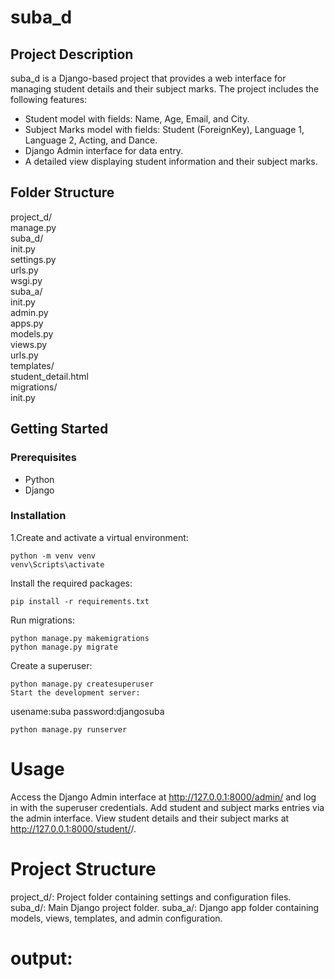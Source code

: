 # suba_d

## Project Description
suba_d is a Django-based project that provides a web interface for managing student details and their subject marks. The project includes the following features:
- Student model with fields: Name, Age, Email, and City.
- Subject Marks model with fields: Student (ForeignKey), Language 1, Language 2, Acting, and Dance.
- Django Admin interface for data entry.
- A detailed view displaying student information and their subject marks.

## Folder Structure
project_d/<br>
manage.py<br>
suba_d/<br>
init.py<br>
settings.py<br>
urls.py<br>
wsgi.py<br>
suba_a/<br>
init.py<br>
admin.py<br>
apps.py<br>
models.py<br>
views.py<br>
urls.py<br>
templates/<br>
student_detail.html<br>
migrations/<br>
init.py<br>


## Getting Started

### Prerequisites
- Python 
- Django 

### Installation

1.Create and activate a virtual environment:

```
python -m venv venv
venv\Scripts\activate
```
Install the required packages:

```
pip install -r requirements.txt
```
Run migrations:

```
python manage.py makemigrations
python manage.py migrate
```
Create a superuser:

```
python manage.py createsuperuser
Start the development server:
```
usename:suba
password:djangosuba

```
python manage.py runserver
```
# Usage
Access the Django Admin interface at http://127.0.0.1:8000/admin/ and log in with the superuser credentials.
Add student and subject marks entries via the admin interface.
View student details and their subject marks at http://127.0.0.1:8000/student/<id>/.
# Project Structure
project_d/: Project folder containing settings and configuration files.
suba_d/: Main Django project folder.
suba_a/: Django app folder containing models, views, templates, and admin configuration.

# output:
